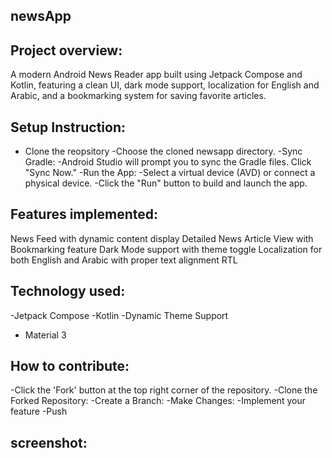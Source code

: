 ## newsApp

## Project overview:
A modern Android News Reader app built using Jetpack Compose and Kotlin, featuring a clean UI, dark mode support, localization for English and Arabic, and a bookmarking system for saving favorite articles.

## Setup Instruction:
- Clone the reopsitory
-Choose the cloned newsapp directory.
-Sync Gradle:
-Android Studio will prompt you to sync the Gradle files. Click "Sync Now."
-Run the App:
-Select a virtual device (AVD) or connect a physical device.
-Click the "Run" button to build and launch the app.

## Features implemented:
News Feed with dynamic content display
Detailed News Article View with Bookmarking feature
Dark Mode support with theme toggle
Localization for both English and Arabic with proper text alignment RTL

## Technology used:
-Jetpack Compose
-Kotlin
-Dynamic Theme Support
- Material 3


## How to contribute:
-Click the 'Fork' button at the top right corner of the repository.
-Clone the Forked Repository:
-Create a Branch:
-Make Changes:
-Implement your feature
-Push 

## screenshot:


